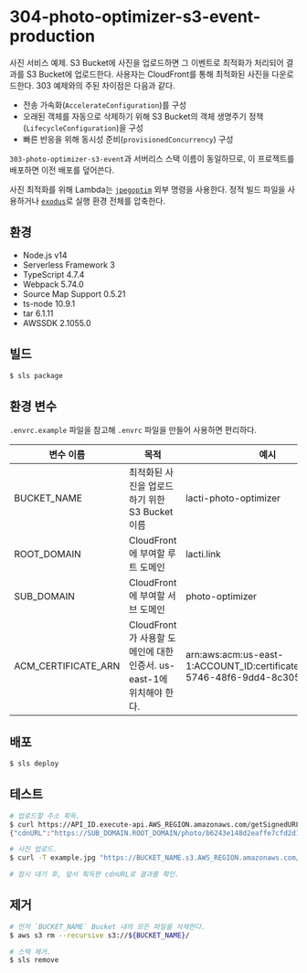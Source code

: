 # 304-photo-optimizer-s3-event-production

사진 서비스 예제. S3 Bucket에 사진을 업로드하면 그 이벤트로 최적화가 처리되어 결과를 S3 Bucket에 업로드한다. 사용자는 CloudFront를 통해 최적화된 사진을 다운로드한다. 303 예제와의 주된 차이점은 다음과 같다.

- 전송 가속화(`AccelerateConfiguration`)를 구성
- 오래된 객체를 자동으로 삭제하기 위해 S3 Bucket의 객체 생명주기 정책(`LifecycleConfiguration`)을 구성
- 빠른 반응을 위해 동시성 준비(`provisionedConcurrency`) 구성

`303-photo-optimizer-s3-event`과 서버리스 스택 이름이 동일하므로, 이 프로젝트를 배포하면 이전 배포를 덮어쓴다.

사진 최적화를 위해 Lambda는 [`jpegoptim`](https://github.com/tjko/jpegoptim) 외부 명령을 사용한다. 정적 빌드 파일을 사용하거나 [`exodus`](https://github.com/intoli/exodus)로 실행 환경 전체를 압축한다.

## 환경

- Node.js v14
- Serverless Framework 3
- TypeScript 4.7.4
- Webpack 5.74.0
- Source Map Support 0.5.21
- ts-node 10.9.1
- tar 6.1.11
- AWSSDK 2.1055.0

## 빌드

```bash
$ sls package
```

## 환경 변수

`.envrc.example` 파일을 참고해 `.envrc` 파일을 만들어 사용하면 편리하다.

| 변수 이름           | 목적                                                                 | 예시                                                                              |
| ------------------- | -------------------------------------------------------------------- | --------------------------------------------------------------------------------- |
| BUCKET_NAME         | 최적화된 사진을 업로드하기 위한 S3 Bucket 이름                       | lacti-photo-optimizer                                                             |
| ROOT_DOMAIN         | CloudFront에 부여할 루트 도메인                                      | lacti.link                                                                        |
| SUB_DOMAIN          | CloudFront에 부여할 서브 도메인                                      | photo-optimizer                                                                   |
| ACM_CERTIFICATE_ARN | CloudFront가 사용할 도메인에 대한 인증서. us-east-1에 위치해야 한다. | arn:aws:acm:us-east-1:ACCOUNT_ID:certificate/aebdbfab-5746-48f6-9dd4-8c305a7f95a1 |

## 배포

```bash
$ sls deploy
```

## 테스트

```bash
# 업로드할 주소 획득.
$ curl https://API_ID.execute-api.AWS_REGION.amazonaws.com/getSignedURL
{"cdnURL":"https://SUB_DOMAIN.ROOT_DOMAIN/photo/b6243e148d2eaffe7cfd2d18ecaed629.jpg","uploadURL":"https://BUCKET_NAME.s3.AWS_REGION.amazonaws.com/raw/16217569967590.3926911562181401?SIGNED_PARAMS"}

# 사진 업로드.
$ curl -T example.jpg "https://BUCKET_NAME.s3.AWS_REGION.amazonaws.com/raw/16217569967590.3926911562181401?SIGNED_PARAMS"

# 잠시 대기 후, 앞서 획득한 cdnURL로 결과를 확인.
```

## 제거

```bash
# 먼저 `BUCKET_NAME` Bucket 내의 모든 파일을 삭제한다.
$ aws s3 rm --recursive s3://${BUCKET_NAME}/

# 스택 제거.
$ sls remove
```
